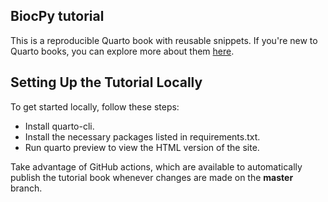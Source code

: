 ## BiocPy tutorial

This is a reproducible Quarto book with reusable snippets. If you're new to Quarto books, you can explore more about them [here](https://quarto.org/docs/books). 

## Setting Up the Tutorial Locally

To get started locally, follow these steps:

- Install quarto-cli.
- Install the necessary packages listed in requirements.txt.
- Run quarto preview to view the HTML version of the site.

Take advantage of GitHub actions, which are available to automatically publish the tutorial book whenever changes are made on the **master** branch.